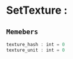 
# SetTexture : 
## ```Memebers```    
```rust
texture_hash : int = 0  
texture_unit : int = 0  
```


